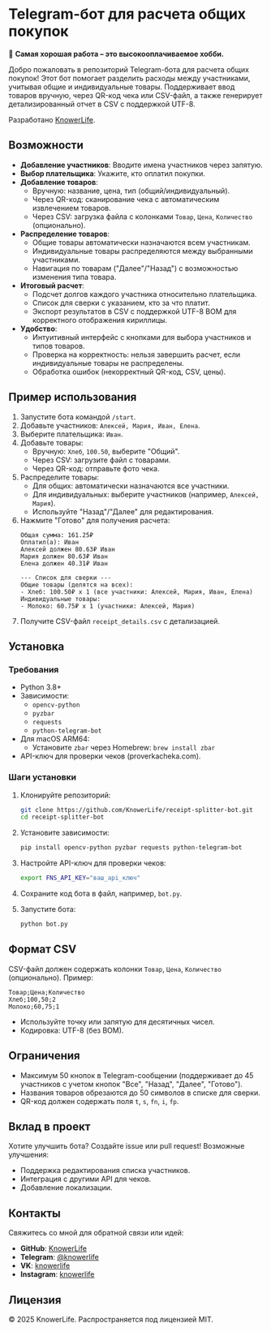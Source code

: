 # Telegram-бот для расчета общих покупок

🧠 **Самая хорошая работа – это высокооплачиваемое хобби.**

Добро пожаловать в репозиторий Telegram-бота для расчета общих покупок! Этот бот помогает разделить расходы между участниками, учитывая общие и индивидуальные товары. Поддерживает ввод товаров вручную, через QR-код чека или CSV-файл, а также генерирует детализированный отчет в CSV с поддержкой UTF-8.

Разработано [KnowerLife](https://github.com/KnowerLife).

## Возможности

- **Добавление участников**: Вводите имена участников через запятую.
- **Выбор плательщика**: Укажите, кто оплатил покупки.
- **Добавление товаров**:
  - Вручную: название, цена, тип (общий/индивидуальный).
  - Через QR-код: сканирование чека с автоматическим извлечением товаров.
  - Через CSV: загрузка файла с колонками `Товар`, `Цена`, `Количество` (опционально).
- **Распределение товаров**:
  - Общие товары автоматически назначаются всем участникам.
  - Индивидуальные товары распределяются между выбранными участниками.
  - Навигация по товарам ("Далее"/"Назад") с возможностью изменения типа товара.
- **Итоговый расчет**:
  - Подсчет долгов каждого участника относительно плательщика.
  - Список для сверки с указанием, кто за что платит.
  - Экспорт результатов в CSV с поддержкой UTF-8 BOM для корректного отображения кириллицы.
- **Удобство**:
  - Интуитивный интерфейс с кнопками для выбора участников и типов товаров.
  - Проверка на корректность: нельзя завершить расчет, если индивидуальные товары не распределены.
  - Обработка ошибок (некорректный QR-код, CSV, цены).

## Пример использования

1. Запустите бота командой `/start`.
2. Добавьте участников: `Алексей, Мария, Иван, Елена`.
3. Выберите плательщика: `Иван`.
4. Добавьте товары:
   - Вручную: `Хлеб`, `100.50`, выберите "Общий".
   - Через CSV: загрузите файл с товарами.
   - Через QR-код: отправьте фото чека.
5. Распределите товары:
   - Для общих: автоматически назначаются все участники.
   - Для индивидуальных: выберите участников (например, `Алексей, Мария`).
   - Используйте "Назад"/"Далее" для редактирования.
6. Нажмите "Готово" для получения расчета:
   ```
   Общая сумма: 161.25₽
   Оплатил(а): Иван
   Алексей должен 80.63₽ Иван
   Мария должен 80.63₽ Иван
   Елена должен 40.31₽ Иван

   --- Список для сверки ---
   Общие товары (делятся на всех):
   - Хлеб: 100.50₽ x 1 (все участники: Алексей, Мария, Иван, Елена)
   Индивидуальные товары:
   - Молоко: 60.75₽ x 1 (участники: Алексей, Мария)
   ```
7. Получите CSV-файл `receipt_details.csv` с детализацией.

## Установка

### Требования

- Python 3.8+
- Зависимости:
  - `opencv-python`
  - `pyzbar`
  - `requests`
  - `python-telegram-bot`
- Для macOS ARM64:
  - Установите `zbar` через Homebrew: `brew install zbar`
- API-ключ для проверки чеков (proverkacheka.com).

### Шаги установки

1. Клонируйте репозиторий:
   ```bash
   git clone https://github.com/KnowerLife/receipt-splitter-bot.git
   cd receipt-splitter-bot
   ```

2. Установите зависимости:
   ```bash
   pip install opencv-python pyzbar requests python-telegram-bot
   ```

3. Настройте API-ключ для проверки чеков:
   ```bash
   export FNS_API_KEY="ваш_api_ключ"
   ```

4. Сохраните код бота в файл, например, `bot.py`.

5. Запустите бота:
   ```bash
   python bot.py
   ```

## Формат CSV

CSV-файл должен содержать колонки `Товар`, `Цена`, `Количество` (опционально). Пример:

```csv
Товар;Цена;Количество
Хлеб;100,50;2
Молоко;60,75;1
```

- Используйте точку или запятую для десятичных чисел.
- Кодировка: UTF-8 (без BOM).

## Ограничения

- Максимум 50 кнопок в Telegram-сообщении (поддерживает до 45 участников с учетом кнопок "Все", "Назад", "Далее", "Готово").
- Названия товаров обрезаются до 50 символов в списке для сверки.
- QR-код должен содержать поля `t`, `s`, `fn`, `i`, `fp`.

## Вклад в проект

Хотите улучшить бота? Создайте issue или pull request! Возможные улучшения:
- Поддержка редактирования списка участников.
- Интеграция с другими API для чеков.
- Добавление локализации.

## Контакты

Свяжитесь со мной для обратной связи или идей:

- **GitHub**: [KnowerLife](https://github.com/KnowerLife)
- **Telegram**: [@knowerlife](https://t.me/knowerlife)
- **VK**: [knowerlife](https://vk.com/knowerlife)
- **Instagram**: [knowerlife](https://instagram.com/knowerlife)

## Лицензия

© 2025 KnowerLife. Распространяется под лицензией MIT.
